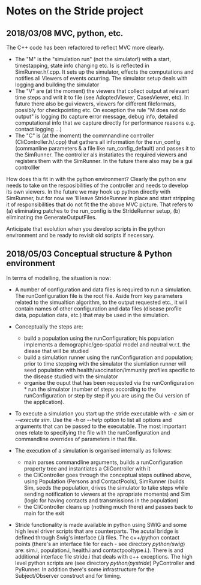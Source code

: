 # Notes on the Stride project


## 2018/03/08 MVC, python, etc.
The C++ code has been refactored to reflect MVC more clearly. 

* The "M" is the "simulation run" (not the simulator!) with a start, timestapping, state info changing etc. Is is reflected in SimRunner.h/.cpp. It sets up the simulator, effects the computations and notifies all Viewers of events ocurring. The simulator setup deals with logging and building the simulator
* The "V" are (at the moment) the viewers that collect output at relevant time steps and writ it to file (see AdoptedViewer, CasesViewer, etc). In future there also be gui viewers, viewers for different fileformats, possibly for checkpointing etc. On exception the rule "M does not do output" is logging (to capture error message, debug info, detailed computational info that we capture directly for performance reasons e.g. contact logging ...)
*  The "C" is (at the moment) the commnandline controller (CliController.h/.cpp) that gathers all information for the run_config (commanline parameters & a file like run_config_default) and passes it to the SimRunner. The controller als instatiates the required viewers and registers them with the SimRunner. In the future there also may be a gui controlller

How does this fit in with the python environment? Clearly the python env needs to take on the resposibilities of the controller and needs to develop its own viewers. In the future we may hook up python directly with SimRunner, but for now we 'll leave StrideRunner in place and start stripping it of responsibilities that do not fit the the above MVC picture. That refers to (a) eliminating patches to the run_config is the StrideRunner setup, (b) eliminating the GenerateOutputFiles.

Anticipate that evolution when you develop scripts in the python environment and be ready to revisit old scripts if necessary.


## 2018/05/03 Conceptual structure & Python environment

In terms of modelling, the situation is now:
 
* A number of configuration and data files is required to run a simulation. The runConfiguration file is the root file. Aside from key parameters related to the simualtion algorithm, to the output requested etc., it will contain names of other configuration and data files (disease profile data, population data, etc.) that may be used in the simulation.

* Conceptually the steps are:
	* build a population using the runConfiguration; his population implements a demographic/geo-spatial model and neutral w.r.t. the diease that will be studied
	* build a simulation runner using the runConfiguration and population; prior to time stepping with the simulator the siumlation runner will seed population with health/vaccination/immunity profiles specific to the disease studied with the simulator
	* organise the ouput that has been requested via the runConfiguration	* run the simulator (number of steps according to the runConfiguration or step by step if you are using the Gui version of the application).

* To execute a simulation you start up the stride executable with *-e sim* or *--execute sim*. Use the *-h* or *--help* option to list all options and arguments that can be passed to the executable. The most important ones relate to specifying the file with the runConfiguration and commandline overrides of parameters in that file. 

* The execution of a simulation is organised internally as follows:
	* main parses commandline arguments, builds a runConfiguration property tree and instantiates a CliController with it	
	* the CliController goes through the conceptual steps outlined above, using Population (Persons and ContactPools), SimRunner (builds Sim, seeds the population, drives the simulator to take steps while sending notification to viewers at the apropriate moments) and Sim (logic for having contacts and transmissions in the population)
	* the CliController cleans up (nothing much there) and passes back to main for the exit

* Stride functionality is made available in python using SWIG and some high level driver scripts that are counterparts. The acutal bridge is defined through Swig's interface (.i) files. The c++/python contact points (there's an interface file for each - see directory *python/swig*) are: sim.i, population.i,  health.i and contactpooltype.i.). There is and additional interface file stride.i that deals with c++ exceptions. The high level python scripts are (see directory *python/pystride*) PyController and PyRunner. In addition there's some infrastructure for the Subject/Observer construct and for timing.